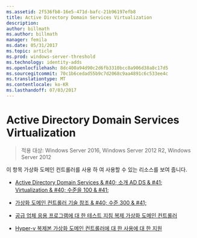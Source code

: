 ```yaml
---
ms.assetid: 2f536fb8-16e5-471d-bafc-21b96197efb8
title: Active Directory Domain Services Virtualization
description: 
author: billmath
ms.author: billmath
manager: femila
ms.date: 05/31/2017
ms.topic: article
ms.prod: windows-server-threshold
ms.technology: identity-adds
ms.openlocfilehash: 8dc400a94d90c2d6fb3310bcc8a906d38a8c17d5
ms.sourcegitcommit: 70c1b6cedad55b9c7d2068c9aa4891c6c533ee4c
ms.translationtype: MT
ms.contentlocale: ko-KR
ms.lasthandoff: 07/03/2017
---
```

# <a name="active-directory-domain-services-virtualization"></a>Active Directory Domain Services Virtualization

>적용 대상: Windows Server 2016, Windows Server 2012 R2, Windows Server 2012

이 항목 가상화 도메인 컨트롤러를 사용 하 여 사용할 수 있는 리소스를 보여 줍니다.  
  
-   [Active Directory Domain Services & #40; 소개 AD DS & #41; Virtualization & #40; 수준을 100 & #41;](../../../ad-ds/Introduction-to-Active-Directory-Domain-Services-AD-DS-Virtualization-Level-100.md)  
  
-   [가상화 도메인 컨트롤러 기술 참조 & #40; 수준 300 & #41;](../../../ad-ds/deploy/virtual-dc/Virtualized-Domain-Controller-Technical-Reference--Level-300-.md)  
  
-   [공급 업체 응용 프로그램에 대 한 테스트 지침 복제 가상화 도메인 컨트롤러](../../../ad-ds/reference/virtual-dc/Virtualized-Domain-Controller-Cloning-Test-Guidance-for-Application-Vendors.md)  
  
-   [Hyper-v 복제본 가상화 도메인 컨트롤러에 대 한 사용에 대 한 지원](../../../ad-ds/get-started/virtual-dc/Support-for-using-Hyper-V-Replica-for-virtualized-domain-controllers.md)  
  


